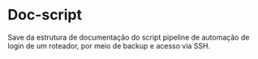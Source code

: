 # Doc-script
Save da estrutura de documentação do script pipeline de automação de login de um roteador, por meio de backup e acesso via SSH.
